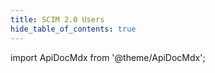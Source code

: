 ```yaml
---
title: SCIM 2.0 Users
hide_table_of_contents: true
---
```


import ApiDocMdx from '@theme/ApiDocMdx';

<ApiDocMdx id="scim2-users" />
